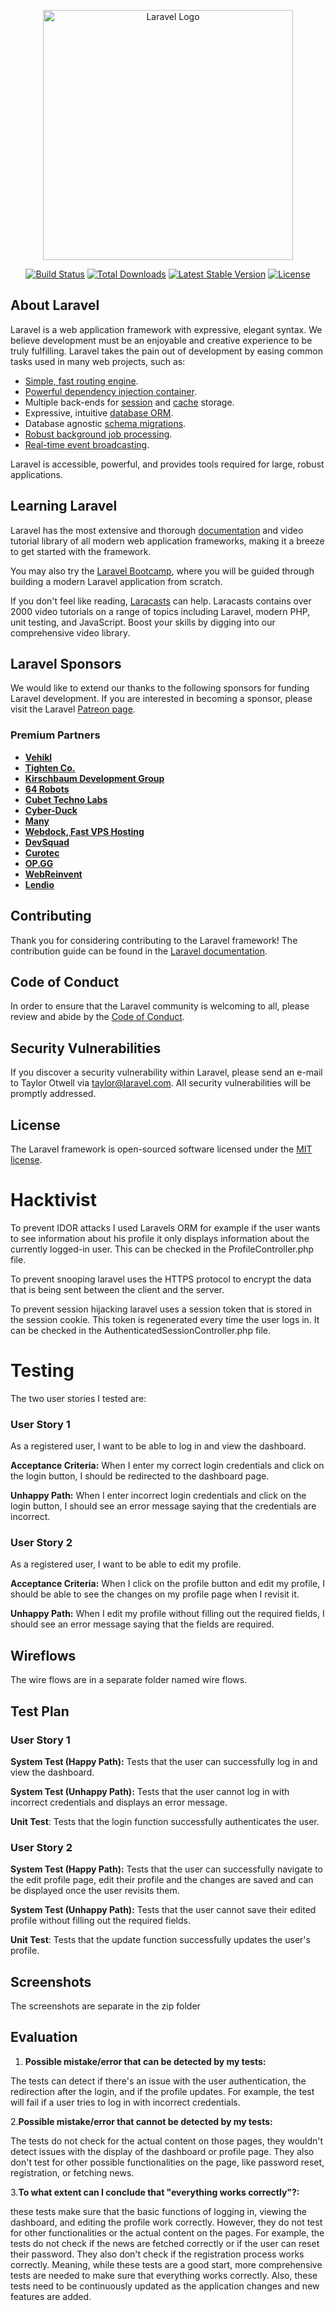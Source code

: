<p align="center"><a href="https://laravel.com" target="_blank"><img src="https://raw.githubusercontent.com/laravel/art/master/logo-lockup/5%20SVG/2%20CMYK/1%20Full%20Color/laravel-logolockup-cmyk-red.svg" width="400" alt="Laravel Logo"></a></p>

<p align="center">
<a href="https://github.com/laravel/framework/actions"><img src="https://github.com/laravel/framework/workflows/tests/badge.svg" alt="Build Status"></a>
<a href="https://packagist.org/packages/laravel/framework"><img src="https://img.shields.io/packagist/dt/laravel/framework" alt="Total Downloads"></a>
<a href="https://packagist.org/packages/laravel/framework"><img src="https://img.shields.io/packagist/v/laravel/framework" alt="Latest Stable Version"></a>
<a href="https://packagist.org/packages/laravel/framework"><img src="https://img.shields.io/packagist/l/laravel/framework" alt="License"></a>
</p>

## About Laravel

Laravel is a web application framework with expressive, elegant syntax. We believe development must be an enjoyable and creative experience to be truly fulfilling. Laravel takes the pain out of development by easing common tasks used in many web projects, such as:

- [Simple, fast routing engine](https://laravel.com/docs/routing).
- [Powerful dependency injection container](https://laravel.com/docs/container).
- Multiple back-ends for [session](https://laravel.com/docs/session) and [cache](https://laravel.com/docs/cache) storage.
- Expressive, intuitive [database ORM](https://laravel.com/docs/eloquent).
- Database agnostic [schema migrations](https://laravel.com/docs/migrations).
- [Robust background job processing](https://laravel.com/docs/queues).
- [Real-time event broadcasting](https://laravel.com/docs/broadcasting).

Laravel is accessible, powerful, and provides tools required for large, robust applications.

## Learning Laravel

Laravel has the most extensive and thorough [documentation](https://laravel.com/docs) and video tutorial library of all modern web application frameworks, making it a breeze to get started with the framework.

You may also try the [Laravel Bootcamp](https://bootcamp.laravel.com), where you will be guided through building a modern Laravel application from scratch.

If you don't feel like reading, [Laracasts](https://laracasts.com) can help. Laracasts contains over 2000 video tutorials on a range of topics including Laravel, modern PHP, unit testing, and JavaScript. Boost your skills by digging into our comprehensive video library.

## Laravel Sponsors

We would like to extend our thanks to the following sponsors for funding Laravel development. If you are interested in becoming a sponsor, please visit the Laravel [Patreon page](https://patreon.com/taylorotwell).

### Premium Partners

- **[Vehikl](https://vehikl.com/)**
- **[Tighten Co.](https://tighten.co)**
- **[Kirschbaum Development Group](https://kirschbaumdevelopment.com)**
- **[64 Robots](https://64robots.com)**
- **[Cubet Techno Labs](https://cubettech.com)**
- **[Cyber-Duck](https://cyber-duck.co.uk)**
- **[Many](https://www.many.co.uk)**
- **[Webdock, Fast VPS Hosting](https://www.webdock.io/en)**
- **[DevSquad](https://devsquad.com)**
- **[Curotec](https://www.curotec.com/services/technologies/laravel/)**
- **[OP.GG](https://op.gg)**
- **[WebReinvent](https://webreinvent.com/?utm_source=laravel&utm_medium=github&utm_campaign=patreon-sponsors)**
- **[Lendio](https://lendio.com)**

## Contributing

Thank you for considering contributing to the Laravel framework! The contribution guide can be found in the [Laravel documentation](https://laravel.com/docs/contributions).

## Code of Conduct

In order to ensure that the Laravel community is welcoming to all, please review and abide by the [Code of Conduct](https://laravel.com/docs/contributions#code-of-conduct).

## Security Vulnerabilities

If you discover a security vulnerability within Laravel, please send an e-mail to Taylor Otwell via [taylor@laravel.com](mailto:taylor@laravel.com). All security vulnerabilities will be promptly addressed.

## License

The Laravel framework is open-sourced software licensed under the [MIT license](https://opensource.org/licenses/MIT).


# Hacktivist

To prevent IDOR attacks I used Laravels ORM for example if the user wants to see information about his profile it only displays information
about the currently logged-in user. This can be checked in the ProfileController.php file. 

To prevent snooping laravel uses the HTTPS protocol to encrypt the data that is being sent between the client and the server.

To prevent session hijacking laravel uses a session token that is stored in the session cookie. This token is regenerated every time the user logs in. It can be checked in the AuthenticatedSessionController.php file.

# Testing

The two user stories I tested are:

### User Story 1

As a registered user, I want to be able to log in and view the dashboard.

**Acceptance Criteria:** When I enter my correct login credentials and click on the login button,
I should be redirected to the dashboard page.

**Unhappy Path:** When I enter incorrect login credentials and click on the login button,
I should see an error message saying that the credentials are incorrect.

### User Story 2

As a registered user, I want to be able to edit my profile.

**Acceptance Criteria:** When I click on the profile button and edit my profile,
I should be able to see the changes on my profile page when I revisit it.

**Unhappy Path:** When I edit my profile without filling out the required fields,
I should see an error message saying that the fields are required.

## Wireflows

The wire flows are in a separate folder named wire flows.

## Test Plan

### User Story 1

**System Test (Happy Path):** Tests that the user can successfully log in and view the dashboard.

**System Test (Unhappy Path):** Tests that the user cannot log in with incorrect credentials and displays
an error message.

**Unit Test**: Tests that the login function successfully authenticates the user.

### User Story 2

**System Test (Happy Path):** Tests that the user can successfully navigate to the edit profile page, edit their profile
and the changes are saved and can be displayed once the user revisits them.

**System Test (Unhappy Path):** Tests that the user cannot save their edited profile without filling out the required fields.

**Unit Test**: Tests that the update function successfully updates the user's profile.

## Screenshots

The screenshots are separate in the zip folder

## Evaluation

1. **Possible mistake/error that can be detected by my tests:**
    
The tests can detect if there's an issue with the user authentication, the 
redirection after the login, and if the profile updates. For example, the test will fail if a
user tries to log in with incorrect credentials.

2.**Possible mistake/error that cannot be detected by my tests:**
    
The tests do not check for the actual content on those pages, they wouldn't detect issues
        with the display of the dashboard or profile page. They also don't test for other possible
        functionalities on the page, like password reset, registration, or fetching news.

3.**To what extent can I conclude that "everything works correctly"?:**
    
these tests make sure that the basic functions of logging in, viewing the dashboard, and 
editing the profile work correctly. However, they do not test for other functionalities
        or the actual content on the pages. For example, the tests do not check if the news
        are fetched correctly or if the user can reset their password. They also don't check
if the registration process works correctly. Meaning, while these tests are a good start, more
comprehensive tests are needed to make sure that everything works correctly. Also, these tests need to
be continuously updated as the application changes and new features are added.
